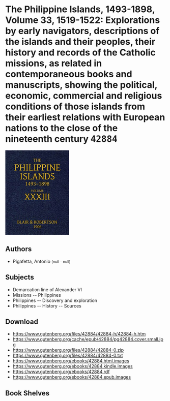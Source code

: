 # The Philippine Islands, 1493-1898, Volume 33, 1519-1522: Explorations by early navigators, descriptions of the islands and their peoples, their history and records of the Catholic missions, as related in contemporaneous books and manuscripts, showing the political, economic, commercial and religious conditions of those islands from their earliest relations with European nations to the close of the nineteenth century <kbd>42884</kbd>

![](./cover.medium.jpg "")

## Authors


 - Pigafetta, Antonio <small>(null - null)</small>

## Subjects


 - Demarcation line of Alexander VI
 - Missions -- Philippines
 - Philippines -- Discovery and exploration
 - Philippines -- History -- Sources

## Download


 - https://www.gutenberg.org/files/42884/42884-h/42884-h.htm
 - https://www.gutenberg.org/cache/epub/42884/pg42884.cover.small.jpg
 - https://www.gutenberg.org/files/42884/42884-0.zip
 - https://www.gutenberg.org/files/42884/42884-0.txt
 - https://www.gutenberg.org/ebooks/42884.html.images
 - https://www.gutenberg.org/ebooks/42884.kindle.images
 - https://www.gutenberg.org/ebooks/42884.rdf
 - https://www.gutenberg.org/ebooks/42884.epub.images

## Book Shelves


